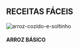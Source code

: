 ## RECEITAS FÁCEIS


![arroz-cozido-e-soltinho](https://user-images.githubusercontent.com/97102250/149011385-e9d0cac9-fa17-4487-b179-4d57792bd17c.jpg)

#### ARROZ BÁSICO


